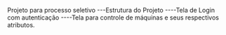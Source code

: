 Projeto para processo seletivo 
---Estrutura do Projeto
----Tela de Login com autenticação
----Tela para controle de máquinas e seus respectivos atributos. 
